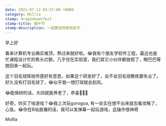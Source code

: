 ```yaml
---
date: 2021-07-12 03:57:00 +0800
category: Mollia
stamp: dragonboatfest
stamp-title: 端午节
stamp-description: 一起赛龙舟和吃粽子
---
```


早上好

看来计算机专业确实难顶，熬过来就好啦。😂我有个朋友学软件工程，最近也是忙课程设计忙的焦头烂额，几乎住在实验室，我们其它小伙伴都放假了，眼巴巴等她回来一起玩。

这个羽毛球挥拍传感好有意思，如果这个研发好了，会不会羽毛球教练要失业了。好久没有打羽毛球了，😂似乎我一想打球就会刮风。

😂能保研的话，大四就能养老了，恭喜🎉🎉🎉

好奇，你买了啥游戏？😂我上次玩gorogoa, 有一处实在想不出来就去看攻略了，心急。😂你在B站直播的话，我可以发弹幕一起玩游戏，这操作很神奇

Mollia